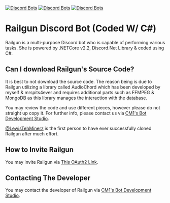 [![Discord Bots](https://discordbots.org/api/widget/status/261878358625746964.svg)](https://discordbots.org/bot/261878358625746964) [![Discord Bots](https://discordbots.org/api/widget/lib/261878358625746964.svg)](https://discordbots.org/bot/261878358625746964) [![Discord Bots](https://discordbots.org/api/widget/owner/261878358625746964.svg)](https://discordbots.org/bot/261878358625746964)


# Railgun Discord Bot (Coded W/ C#)
Railgun is a multi-purpose Discord bot who is capable of performing various tasks. She is powered by .NETCore v2.2, Discord.Net Library & coded using C#.

## Can I download Railgun's Source Code?
It is best to not download the source code. The reason being is due to Railgun utilizing a library called AudioChord which has been developed by myself & mrspits4ever and requires additional parts such as FFMPEG & MongoDB as this library manages the interaction with the database.

You may review the code and use different pieces, however please do not straight up copy it. For further info, please contact us via [CM1's Bot Development Studio](https://discord.gg/Czw5ffx).

[@LewisTehMinerz](https://github.com/LewisTehMinerz) is the first person to have ever successfully cloned Railgun after much effort.

## How to Invite Railgun
You may invite Railgun via [This OAuth2 Link](https://discordapp.com/api/oauth2/authorize?client_id=261878358625746964&scope=bot).

## Contacting The Developer
You may contact the developer of Railgun via [CM1's Bot Development Studio](https://discord.gg/Czw5ffx).
